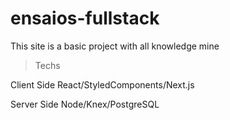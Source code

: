 # ensaios-fullstack
This site is a basic project with all knowledge mine


>Techs

Client Side React/StyledComponents/Next.js

Server Side Node/Knex/PostgreSQL
